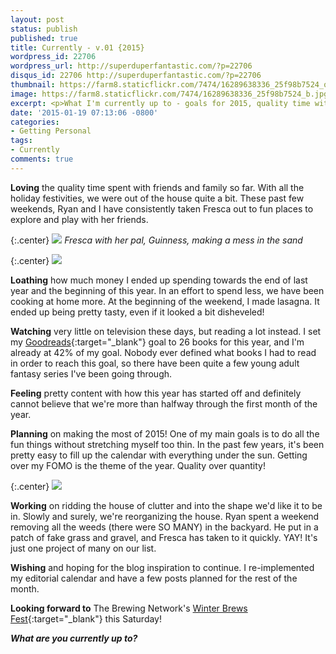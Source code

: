 ```yaml
---
layout: post
status: publish
published: true
title: Currently - v.01 {2015}
wordpress_id: 22706
wordpress_url: http://superduperfantastic.com/?p=22706
disqus_id: 22706 http://superduperfantastic.com/?p=22706
thumbnail: https://farm8.staticflickr.com/7474/16289638336_25f98b7524_q.jpg
image: https://farm8.staticflickr.com/7474/16289638336_25f98b7524_b.jpg
excerpt: <p>What I'm currently up to - goals for 2015, quality time with family and friends, cooking more to save money, decluttering the house and other projects.</p>
date: '2015-01-19 07:13:06 -0800'
categories:
- Getting Personal
tags: 
- Currently
comments: true
---
```

**Loving** the quality time spent with friends and family so far. With all the holiday festivities, we were out of the house quite a bit. These past few weekends, Ryan and I have consistently taken Fresca out to fun places to explore and play with her friends.

{:.center}
![](https://farm8.staticflickr.com/7474/16289638336_25f98b7524_b.jpg)
_Fresca with her pal, Guinness, making a mess in the sand_

{:.center}
![](https://farm8.staticflickr.com/7503/16129196679_4cd5dafde0_b.jpg)

**Loathing** how much money I ended up spending towards the end of last year and the beginning of this year. In an effort to spend less, we have been cooking at home more. At the beginning of the weekend, I made lasagna. It ended up being pretty tasty, even if it looked a bit disheveled!

**Watching** very little on television these days, but reading a lot instead. I set my [Goodreads](http://goodreads.com/superduperfantastic "Goodreads"){:target="_blank"} goal to 26 books for this year, and I'm already at 42% of my goal. Nobody ever defined what books I had to read in order to reach this goal, so there have been quite a few young adult fantasy series I've been going through.

**Feeling** pretty content with how this year has started off and definitely cannot believe that we're more than halfway through the first month of the year.

**Planning** on making the most of 2015! One of my main goals is to do all the fun things without stretching myself too thin. In the past few years, it's been pretty easy to fill up the calendar with everything under the sun. Getting over my FOMO is the theme of the year. Quality over quantity!

{:.center}
![](https://farm8.staticflickr.com/7481/16315472025_e6eb7c8981_b.jpg)

**Working** on ridding the house of clutter and into the shape we'd like it to be in. Slowly and surely, we're reorganizing the house. Ryan spent a weekend removing all the weeds (there were SO MANY) in the backyard. He put in a patch of fake grass and gravel, and Fresca has taken to it quickly. YAY! It's just one project of many on our list.

**Wishing** and hoping for the blog inspiration to continue. I re-implemented my editorial calendar and have a few posts planned for the rest of the month.

**Looking forward to** The Brewing Network's [Winter Brews Fest](http://bnbrewfest.com/ "Winter Brews Fest"){:target="_blank"} this Saturday!

_**What are you currently up to?**_
